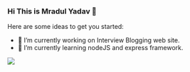 ### Hi This is Mradul Yadav 👋


Here are some ideas to get you started:

- 🔭 I’m currently working on Interview Blogging web site.
- 🌱 I’m currently learning nodeJS and express framework.
<img src="https://github-readme-stats.vercel.app/api/top-langs/?username=MradulYadav007&layout=compact&show_icons=true&theme=radical">

